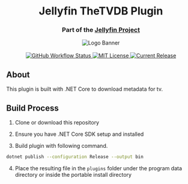 <h1 align="center">Jellyfin TheTVDB Plugin</h1>
<h3 align="center">Part of the <a href="https://jellyfin.media">Jellyfin Project</a></h3>

<p align="center">
<img alt="Logo Banner" src="https://raw.githubusercontent.com/jellyfin/jellyfin-ux/master/branding/SVG/banner-logo-solid.svg?sanitize=true"/>
<br/>
<br/>
<a href="https://github.com/jellyfin/jellyfin-plugin-tvdb/actions?query=workflow%3A%22Test+Build+Plugin%22">
<img alt="GitHub Workflow Status" src="https://img.shields.io/github/workflow/status/jellyfin/jellyfin-plugin-tvdb/Test%20Build%20Plugin.svg">
</a>
<a href="https://github.com/jellyfin/jellyfin-plugin-tvdb">
<img alt="MIT License" src="https://img.shields.io/github/license/jellyfin/jellyfin-plugin-tvdb.svg"/>
</a>
<a href="https://github.com/jellyfin/jellyfin-plugin-tvdb/releases">
<img alt="Current Release" src="https://img.shields.io/github/release/jellyfin/jellyfin-plugin-tvdb.svg"/>
</a>
</p>

## About
This plugin is built with .NET Core to download metadata for tv.

## Build Process

1. Clone or download this repository

2. Ensure you have .NET Core SDK setup and installed

3. Build plugin with following command.

```sh
dotnet publish --configuration Release --output bin
```
4. Place the resulting file in the `plugins` folder under the program data directory or inside the portable install directory
